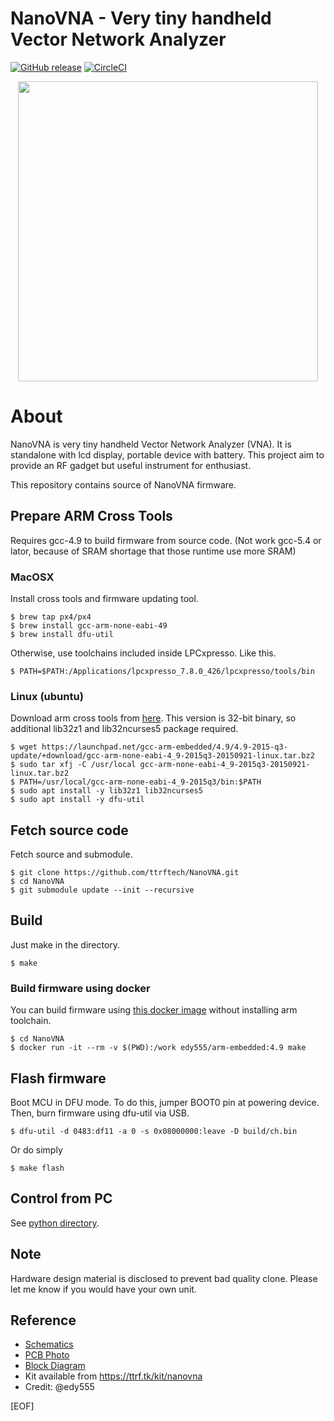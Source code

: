 NanoVNA - Very tiny handheld Vector Network Analyzer
==========================================================

[![GitHub release](http://img.shields.io/github/release/ttrftech/NanoVNA.svg?style=flat)][release]
[![CircleCI](https://circleci.com/gh/ttrftech/NanoVNA.svg?style=shield)](https://circleci.com/gh/ttrftech/NanoVNA)

[release]: https://github.com/ttrftech/NanoVNA/releases

<div align="center">
<img src="/doc/nanovna.jpg" width="480px">
</div>

# About

NanoVNA is very tiny handheld Vector Network Analyzer (VNA). It is
standalone with lcd display, portable device with battery. This
project aim to provide an RF gadget but useful instrument for
enthusiast.

This repository contains source of NanoVNA firmware.

## Prepare ARM Cross Tools

Requires gcc-4.9 to build firmware from source code. (Not work gcc-5.4 or lator, because of SRAM shortage that those runtime use more SRAM)

### MacOSX

Install cross tools and firmware updating tool.

    $ brew tap px4/px4
    $ brew install gcc-arm-none-eabi-49
    $ brew install dfu-util

Otherwise, use toolchains included inside LPCxpresso. Like this.

    $ PATH=$PATH:/Applications/lpcxpresso_7.8.0_426/lpcxpresso/tools/bin

### Linux (ubuntu)

Download arm cross tools from [here](https://launchpad.net/gcc-arm-embedded/4.9/4.9-2015-q3-update).
This version is 32-bit binary, so additional lib32z1 and lib32ncurses5 package required.

    $ wget https://launchpad.net/gcc-arm-embedded/4.9/4.9-2015-q3-update/+download/gcc-arm-none-eabi-4_9-2015q3-20150921-linux.tar.bz2
    $ sudo tar xfj -C /usr/local gcc-arm-none-eabi-4_9-2015q3-20150921-linux.tar.bz2
    $ PATH=/usr/local/gcc-arm-none-eabi-4_9-2015q3/bin:$PATH
    $ sudo apt install -y lib32z1 lib32ncurses5
    $ sudo apt install -y dfu-util

## Fetch source code

Fetch source and submodule.

    $ git clone https://github.com/ttrftech/NanoVNA.git
    $ cd NanoVNA
    $ git submodule update --init --recursive

## Build

Just make in the directory.

    $ make

### Build firmware using docker

You can build firmware using [this docker image](https://cloud.docker.com/u/edy555/repository/docker/edy555/arm-embedded) without installing arm toolchain.

    $ cd NanoVNA
    $ docker run -it --rm -v $(PWD):/work edy555/arm-embedded:4.9 make

## Flash firmware

Boot MCU in DFU mode. To do this, jumper BOOT0 pin at powering device.
Then, burn firmware using dfu-util via USB.

    $ dfu-util -d 0483:df11 -a 0 -s 0x08000000:leave -D build/ch.bin

Or do simply

    $ make flash

## Control from PC

See [python directory](/python/README.md).


## Note

Hardware design material is disclosed to prevent bad quality clone. Please let me know if you would have your own unit.


## Reference

* [Schematics](/doc/nanovna-sch.pdf)
* [PCB Photo](/doc/nanovna-pcb-photo.jpg)
* [Block Diagram](/doc/nanovna-blockdiagram.png)
* Kit available from https://ttrf.tk/kit/nanovna
* Credit: @edy555

[EOF]
